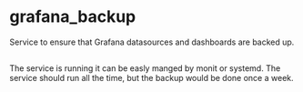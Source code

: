 # grafana_backup
Service to ensure that Grafana datasources and dashboards are backed up.

## 

The service is running it can be easly manged by monit or systemd. The service should run all the time, but the backup would be done once a week.
